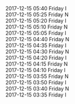 2017-12-15 05:40 Friday  I  
2017-12-15 05:25 Friday  N  
2017-12-15 05:20 Friday  I  
2017-12-15 05:10 Friday  N  
2017-12-15 05:05 Friday  I  
2017-12-15 04:40 Friday  N  
2017-12-15 04:35 Friday  I  
2017-12-15 04:30 Friday  N  
2017-12-15 04:20 Friday  I  
2017-12-15 04:15 Friday  N  
2017-12-15 04:10 Friday  I  
2017-12-15 03:55 Friday  N  
2017-12-15 03:50 Friday  I  
2017-12-15 03:40 Friday  N  
2017-12-15 03:35 Friday  I  
